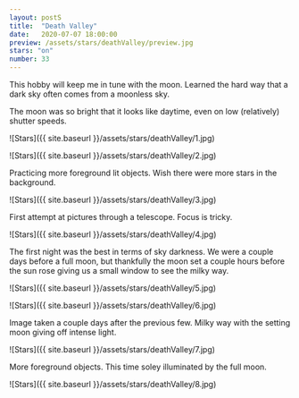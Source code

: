 ```yaml
---
layout: postS
title:  "Death Valley"
date:   2020-07-07 18:00:00
preview: /assets/stars/deathValley/preview.jpg
stars: "on"
number: 33
---
```


This hobby will keep me in tune with the moon. Learned the hard way that a dark sky often comes from a moonless sky.

The moon was so bright that it looks like daytime, even on low (relatively) shutter speeds.

![Stars]({{ site.baseurl }}/assets/stars/deathValley/1.jpg)

![Stars]({{ site.baseurl }}/assets/stars/deathValley/2.jpg)

Practicing more foreground lit objects. Wish there were more stars in the background.

![Stars]({{ site.baseurl }}/assets/stars/deathValley/3.jpg)

First attempt at pictures through a telescope. Focus is tricky.

![Stars]({{ site.baseurl }}/assets/stars/deathValley/4.jpg)

The first night was the best in terms of sky darkness. We were a couple days before a full moon, but thankfully the moon set a couple hours before the sun rose giving us a small window to see the milky way.

![Stars]({{ site.baseurl }}/assets/stars/deathValley/5.jpg)

![Stars]({{ site.baseurl }}/assets/stars/deathValley/6.jpg)

Image taken a couple days after the previous few. Milky way with the setting moon giving off intense light.

![Stars]({{ site.baseurl }}/assets/stars/deathValley/7.jpg)

More foreground objects. This time soley illuminated by the full moon.

![Stars]({{ site.baseurl }}/assets/stars/deathValley/8.jpg)